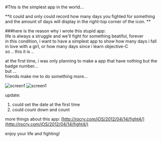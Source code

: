 #This is the simplest app in the world... 

**it could and only could record how many days you fighted for something and the amount of days will display in the right-top corner of the icon. **

###here is the reason why i wrote this stupid app:   
life is always a struggle and we'll fight for something beatiful, forever   
in this condition, i want to have a simplest app to show how many days i fall in love with a girl, or how many days since i learn objective-C   
so .. this it is ..


at the first time, i was only planning to make a app that have nothing but the badge number…   
but …  
friends make me to do something more...

![screen1](http://i.minus.com/iNYK0vAocZcEl.png)
![screen1](http://i.minus.com/iIzqo7kHrXpDh.png)

update:  
1. could set the date at the first time  
2. could count down and count 

more things about this app:  [http://rocry.com/iOS/2012/04/14/fight4/](http://rocry.com/iOS/2012/04/14/fight4/)

enjoy your life and fighting!